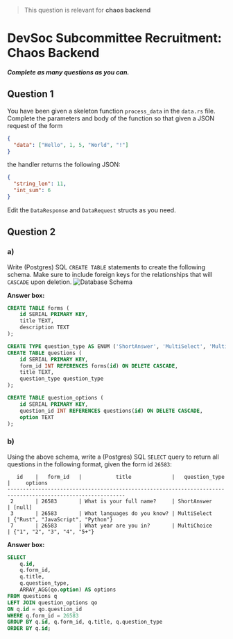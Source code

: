 > This question is relevant for **chaos backend**

# DevSoc Subcommittee Recruitment: Chaos Backend

***Complete as many questions as you can.***

## Question 1
You have been given a skeleton function `process_data` in the `data.rs` file.
Complete the parameters and body of the function so that given a JSON request of the form

```json
{
  "data": ["Hello", 1, 5, "World", "!"]
}
```

the handler returns the following JSON:
```json
{
  "string_len": 11,
  "int_sum": 6
}
```

Edit the `DataResponse` and `DataRequest` structs as you need.

## Question 2

### a)
Write (Postgres) SQL `CREATE TABLE` statements to create the following schema.
Make sure to include foreign keys for the relationships that will `CASCADE` upon deletion.
![Database Schema](db_schema.png)

**Answer box:**
```sql
CREATE TABLE forms (
    id SERIAL PRIMARY KEY,
    title TEXT,
    description TEXT
);

CREATE TYPE question_type AS ENUM ('ShortAnswer', 'MultiSelect', 'MultiChoice');
CREATE TABLE questions (
    id SERIAL PRIMARY KEY,
    form_id INT REFERENCES forms(id) ON DELETE CASCADE,
    title TEXT,
    question_type question_type
);

CREATE TABLE question_options (
    id SERIAL PRIMARY KEY,
    question_id INT REFERENCES questions(id) ON DELETE CASCADE,
    option TEXT
);
```

### b)
Using the above schema, write a (Postgres) SQL `SELECT` query to return all questions in the following format, given the form id `26583`:
```
   id    |   form_id   |           title             |   question_type   |     options
------------------------------------------------------------------------------------------------------------
 2       | 26583       | What is your full name?     | ShortAnswer       | [null]
 3       | 26583       | What languages do you know? | MultiSelect       | {"Rust", "JavaScript", "Python"}
 7       | 26583       | What year are you in?       | MultiChoice       | {"1", "2", "3", "4", "5+"}
```

**Answer box:**
```sql
SELECT
    q.id,
    q.form_id,
    q.title,
    q.question_type,
    ARRAY_AGG(qo.option) AS options
FROM questions q
LEFT JOIN question_options qo
ON q.id = qo.question_id
WHERE q.form_id = 26583
GROUP BY q.id, q.form_id, q.title, q.question_type
ORDER BY q.id;
```